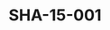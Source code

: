 ---
pid: SHA-15-001
title: SHA-15-001
language: ar
original_label: 
rights: شرحبيل احمد
location_of_original: شرحبيل احمد
photographer_or_studio: 
scanned_from: photograph 10 by 15.1
_date: '2007'
location: اثيوبيا، اديس ابابا
description: ثلاثة اشخاص في معرض الفن
additional_notes: 
permission_display: 'yes'
on_server: 'no'
on_website: 'no'
permalink: /photopages/ar/SHA-15-001
layout: photo-page
---